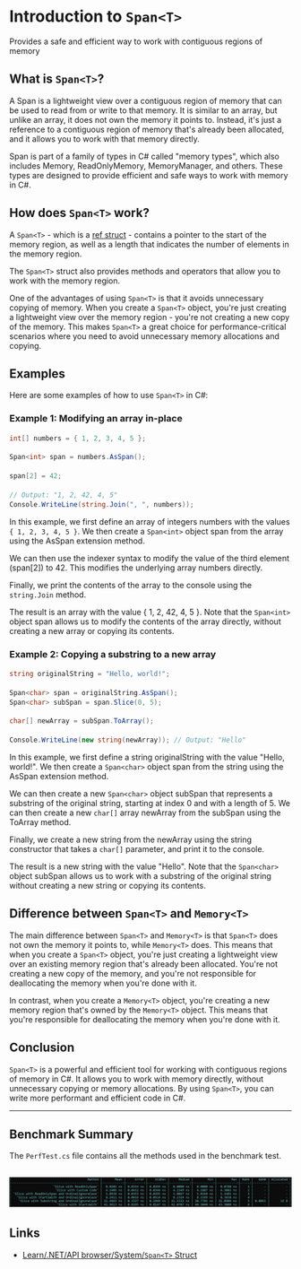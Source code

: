 
# Introduction to `Span<T>`
Provides a safe and efficient way to work with contiguous regions of memory

## What is `Span<T>`?
A Span<T> is a lightweight view over a contiguous region of memory that 
can be used to read from or write to that memory. It is similar to an 
array, but unlike an array, it does not own the memory it points to. 
Instead, it's just a reference to a contiguous region of memory that's 
already been allocated, and it allows you to work with that memory directly.

Span<T> is part of a family of types in C# called "memory types", which also 
includes Memory<T>, ReadOnlyMemory<T>, MemoryManager<T>, and others. These 
types are designed to provide efficient and safe ways to work with memory in C#.

## How does `Span<T>` work?
A `Span<T>` - which is a [ref struct](https://learn.microsoft.com/en-us/dotnet/csharp/language-reference/builtin-types/ref-struct) - contains a pointer to the start of the memory region, 
as well as a length that indicates the number of elements in the memory region.

The `Span<T>` struct also provides methods and operators that allow you to work with 
the memory region.

One of the advantages of using `Span<T>` is that it avoids unnecessary copying of memory. 
When you create a `Span<T>` object, you're just creating a lightweight view over the memory 
region - you're not creating a new copy of the memory. This makes `Span<T>` a great choice 
for performance-critical scenarios where you need to avoid unnecessary memory allocations 
and copying.

## Examples
Here are some examples of how to use `Span<T>` in C#:

### Example 1: Modifying an array in-place

```csharp
int[] numbers = { 1, 2, 3, 4, 5 };

Span<int> span = numbers.AsSpan();

span[2] = 42;

// Output: "1, 2, 42, 4, 5"
Console.WriteLine(string.Join(", ", numbers));
```

In this example, we first define an array of integers numbers with the values `{ 1, 2, 3, 4, 5 }`. 
We then create a `Span<int>` object span from the array using the AsSpan extension method.

We can then use the indexer syntax to modify the value of the third element (span[2]) to 42. 
This modifies the underlying array numbers directly.

Finally, we print the contents of the array to the console using the `string.Join` method.

The result is an array with the value { 1, 2, 42, 4, 5 }. Note that the `Span<int>` object span 
allows us to modify the contents of the array directly, without creating a new array or copying 
its contents.

### Example 2: Copying a substring to a new array

```csharp
string originalString = "Hello, world!";

Span<char> span = originalString.AsSpan();
Span<char> subSpan = span.Slice(0, 5);

char[] newArray = subSpan.ToArray();

Console.WriteLine(new string(newArray)); // Output: "Hello"
```

In this example, we first define a string originalString with the value "Hello, world!". 
We then create a `Span<char>` object span from the string using the AsSpan extension method.

We can then create a new `Span<char>` object subSpan that represents a substring of the original 
string, starting at index 0 and with a length of 5. We can then create a new `char[]` array 
newArray from the subSpan using the ToArray method.

Finally, we create a new string from the newArray using the string constructor that takes 
a `char[]` parameter, and print it to the console.

The result is a new string with the value "Hello". Note that the `Span<char>` object subSpan 
allows us to work with a substring of the original string without creating a new string or 
copying its contents.

## Difference between `Span<T>` and `Memory<T>`

The main difference between `Span<T>` and `Memory<T>` is that `Span<T>` does not own the memory 
it points to, while `Memory<T>` does. This means that when you create a `Span<T>` object, you're 
just creating a lightweight view over an existing memory region that's already been allocated. 
You're not creating a new copy of the memory, and you're not responsible for deallocating the 
memory when you're done with it.

In contrast, when you create a `Memory<T>` object, you're creating a new memory region that's 
owned by the `Memory<T>` object. This means that you're responsible for deallocating the memory 
when you're done with it.

## Conclusion

`Span<T>` is a powerful and efficient tool for working with contiguous regions of memory in C#. 
It allows you to work with memory directly, without unnecessary copying or memory allocations. 
By using `Span<T>`, you can write more performant and efficient code in C#.

---
## Benchmark Summary

The `PerfTest.cs` file contains all the methods used in the benchmark test.

![Benchmark](./Screenshot.jpg)
---
## Links
- [Learn/.NET/API browser/System/`Span<T>` Struct](https://learn.microsoft.com/en-us/dotnet/api/system.span-1?view=net-7.0)

